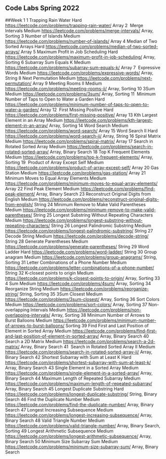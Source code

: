 ## Code Labs Spring 2022
##Week 1
1	Trapping Rain Water	Hard	https://leetcode.com/problems/trapping-rain-water/	Array
2	 Merge Intervals	Medium	https://leetcode.com/problems/merge-intervals/	Array, Sorting
3	Number of Islands	Medium	https://leetcode.com/problems/number-of-islands/	Array
4	Median of Two Sorted Arrays	Hard	https://leetcode.com/problems/median-of-two-sorted-arrays/	Array
5	Maximum Profit in Job Scheduling	Hard	https://leetcode.com/problems/maximum-profit-in-job-scheduling/	Array, Sorting
6	Subarray Sum Equals K	Medium	https://leetcode.com/problems/subarray-sum-equals-k/	Array
7	 Expressive Words	Medium	https://leetcode.com/problems/expressive-words/	Array, String
8	Next Permutation	Medium	https://leetcode.com/problems/next-permutation/	Array
9	Meeting Rooms II	Medium	https://leetcode.com/problems/meeting-rooms-ii/	Array, Sorting
10	3Sum	Medium	https://leetcode.com/problems/3sum/	Array, Sorting
11	 Minimum Number of Taps to Open to Water a Garden	Hard	https://leetcode.com/problems/minimum-number-of-taps-to-open-to-water-a-garden/	Array
12	 First Missing Positive	Hard	https://leetcode.com/problems/first-missing-positive/	Array
13	Kth Largest Element in an Array	Medium	https://leetcode.com/problems/kth-largest-element-in-an-array/	Array, Sorting
14	Word Search	Medium	https://leetcode.com/problems/word-search/	Array
15	Word Search II	Hard	https://leetcode.com/problems/word-search-ii/	Array, String
16	Spiral Matrix	Medium	https://leetcode.com/problems/spiral-matrix/	Array
17	Search in Rotated Sorted Array	Medium	https://leetcode.com/problems/search-in-rotated-sorted-array/	Array, Binary Search
18	Top K Frequent Elements	Medium	https://leetcode.com/problems/top-k-frequent-elements/	Array, Sorting
19	 Product of Array Except Self	Medium	https://leetcode.com/problems/product-of-array-except-self/	Array
20	Gas Station	Medium	https://leetcode.com/problems/gas-station/	Array
21	Minimum Moves to Equal Array Elements	Medium	https://leetcode.com/problems/minimum-moves-to-equal-array-elements/	Array
22	Find Peak Element	Medium	https://leetcode.com/problems/find-peak-element/	Array, Binary Search
23	Reconstruct Original Digits from English	Medium	https://leetcode.com/problems/reconstruct-original-digits-from-english/	String
24	Minimum Remove to Make Valid Parentheses	Medium	https://leetcode.com/problems/minimum-remove-to-make-valid-parentheses/	String
25	Longest Substring Without Repeating Characters	Medium	https://leetcode.com/problems/longest-substring-without-repeating-characters/	String
26	Longest Palindromic Substring	Medium	https://leetcode.com/problems/longest-palindromic-substring/	String
27	Decode String	Medium	https://leetcode.com/problems/decode-string/	String
28	Generate Parentheses	Medium	https://leetcode.com/problems/generate-parentheses/	String
29	Word Ladder 	Hard	https://leetcode.com/problems/word-ladder/	String
30	Group anagram	Medium	https://leetcode.com/problems/group-anagrams/	String, Sorting
31	Letter Combinations of a Phone Number	Medium	https://leetcode.com/problems/letter-combinations-of-a-phone-number/	String
32	K-closest points to origin	Medium	https://leetcode.com/problems/k-closest-points-to-origin/	Array, Sorting
33	4 Sum	Medium	https://leetcode.com/problems/4sum/	Array, Sorting
34	Reorganize String	Medium	https://leetcode.com/problems/reorganize-string/	String, Sorting
35	3Sum Closest	Medium	https://leetcode.com/problems/3sum-closest/	Array, Sorting
36	Sort Colors	Medium	https://leetcode.com/problems/sort-colors/	Array, Sorting
37	Non-overlapping Intervals	Medium	https://leetcode.com/problems/non-overlapping-intervals/	Array, Sorting
38	Minimum Number of Arrows to Burst Balloons	Medium	https://leetcode.com/problems/minimum-number-of-arrows-to-burst-balloons/	Sorting
39	Find First and Last Position of Element in Sorted Array	Medium	https://leetcode.com/problems/find-first-and-last-position-of-element-in-sorted-array/	Array, Binary Search
40	Search a 2D Matrix	Medium	https://leetcode.com/problems/search-a-2d-matrix/	Array, Binary Search
41	 Search in Rotated Sorted Array II	Medium	https://leetcode.com/problems/search-in-rotated-sorted-array-ii/	Array, Binary Search
42	Shortest Subarray with Sum at Least K	Hard	https://leetcode.com/problems/shortest-subarray-with-sum-at-least-k/	Array, Binary Search
43	Single Element in a Sorted Array	Medium	https://leetcode.com/problems/single-element-in-a-sorted-array/	Array, Binary Search
44	Maximum Length of Repeated Subarray	Medium	https://leetcode.com/problems/maximum-length-of-repeated-subarray/	Array, Binary Search
45	Longest Duplicate Substring	Hard	https://leetcode.com/problems/longest-duplicate-substring/	String, Binary Search
46	Find the Duplicate Number	Medium	https://leetcode.com/problems/find-the-duplicate-number/	Array, Binary Search
47	Longest Increasing Subsequence	Medium	https://leetcode.com/problems/longest-increasing-subsequence/	Array, Binary Search
48	Valid Triangle Number	Medium	https://leetcode.com/problems/valid-triangle-number/	Array, Binary Search, Sorting
49	Longest Arithmetic Subsequence	Medium	https://leetcode.com/problems/longest-arithmetic-subsequence/	Array, Binary Search
50	Minimum Size Subarray Sum	Medium	https://leetcode.com/problems/minimum-size-subarray-sum/	Array, Binary Search
